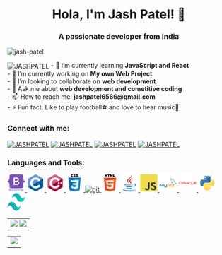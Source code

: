 <h1 align="center">Hola, I'm Jash Patel! 👋</h1>
<h3 class="string" align="center">A passionate developer from India</h3>
<p align="left"> <img src="https://komarev.com/ghpvc/?username=JASH-PATEL-6566&label=Profile%20views&color=0e75b6&style=flat" alt="jash-patel" /> </p>
<img align="center" src="https://github-profile-trophy.vercel.app/?username=JASH-PATEL-6566&theme=oldie" alt="JASHPATEL" />
- 🌱 I’m currently learning <b>JavaScript and React</b><br>
- 🔭 I’m currently working on <b>My own Web Project</b><br>
- 👯 I’m looking to collaborate on <b>web development</b><br>
- 💬 Ask me about <b>web development and cometitive coding</b><br>
- 📫 How to reach me: <b>jashpatel6566@gmail.com</b><br>
- ⚡ Fun fact: Like to play football⚽ and love to hear music🎵



<h3 align="left">Connect with me:</h3>
<p align="left">
  <a href="https://twitter.com/Tobeaprogramme1" target="blank"><img align="center" src="https://raw.githubusercontent.com/rahuldkjain/github-profile-readme-generator/master/src/images/icons/Social/twitter.svg" alt="JASHPATEL" height="30" width="40" /></a>
  <a href="https://www.linkedin.com/in/jash-patel-57a7311ba/" target="blank"><img align="center" src="https://raw.githubusercontent.com/rahuldkjain/github-profile-readme-generator/master/src/images/icons/Social/linked-in-alt.svg" alt="JASHPATEL" height="30" width="40" /></a>
  <a href="https://www.instagram.com/j_a_s_h_6566/" target="blank"><img align="center" src="https://raw.githubusercontent.com/rahuldkjain/github-profile-readme-generator/master/src/images/icons/Social/instagram.svg" alt="JASHPATEL" height="30" width="40" /></a>
  <a href="https://www.codechef.com/users/programmer6566" target="blank"><img align="center" src="https://cdn.jsdelivr.net/npm/simple-icons@3.1.0/icons/codechef.svg" alt="JASHPATEL" height="30" width="40" /></a>
</p>
<h3 align="left">Languages and Tools:</h3>
<p align="left"> <a href="https://getbootstrap.com" target="_blank" rel="noreferrer"> <img src="https://raw.githubusercontent.com/devicons/devicon/master/icons/bootstrap/bootstrap-plain-wordmark.svg" alt="bootstrap" width="40" height="40"/> </a> <a href="https://www.cprogramming.com/" target="_blank" rel="noreferrer"> <img src="https://raw.githubusercontent.com/devicons/devicon/master/icons/c/c-original.svg" alt="c" width="40" height="40"/> </a> <a href="https://www.w3schools.com/cpp/" target="_blank" rel="noreferrer"> <img src="https://raw.githubusercontent.com/devicons/devicon/master/icons/cplusplus/cplusplus-original.svg" alt="cplusplus" width="40" height="40"/> </a> <a href="https://www.w3schools.com/css/" target="_blank" rel="noreferrer"> <img src="https://raw.githubusercontent.com/devicons/devicon/master/icons/css3/css3-original-wordmark.svg" alt="css3" width="40" height="40"/> </a><a href="https://git-scm.com/" target="_blank" rel="noreferrer"> <img src="https://www.vectorlogo.zone/logos/git-scm/git-scm-icon.svg" alt="git" width="40" height="40"/> </a> <a href="https://www.w3.org/html/" target="_blank" rel="noreferrer"> <img src="https://raw.githubusercontent.com/devicons/devicon/master/icons/html5/html5-original-wordmark.svg" alt="html5" width="40" height="40"/> </a> <a href="https://www.java.com" target="_blank" rel="noreferrer"> <img src="https://raw.githubusercontent.com/devicons/devicon/master/icons/java/java-original.svg" alt="java" width="40" height="40"/> </a> <a href="https://developer.mozilla.org/en-US/docs/Web/JavaScript" target="_blank" rel="noreferrer"> <img src="https://raw.githubusercontent.com/devicons/devicon/master/icons/javascript/javascript-original.svg" alt="javascript" width="40" height="40"/> </a> <a href="https://www.mysql.com/" target="_blank" rel="noreferrer"> <img src="https://raw.githubusercontent.com/devicons/devicon/master/icons/mysql/mysql-original-wordmark.svg" alt="mysql" width="40" height="40"/> </a>  <a href="https://www.oracle.com/" target="_blank" rel="noreferrer"> <img src="https://raw.githubusercontent.com/devicons/devicon/master/icons/oracle/oracle-original.svg" alt="oracle" width="40" height="40"/> </a>  <a href="https://www.python.org" target="_blank" rel="noreferrer"> <img src="https://raw.githubusercontent.com/devicons/devicon/master/icons/python/python-original.svg" alt="python" width="40" height="40"/> </a><a href="https://tailwindcss.com" target="_blank" rel="noreferrer"> <img src="https://github.com/aniftyco/awesome-tailwindcss/blob/master/assets/logo.svg" alt="TailwindCSS" width="40" height="40"/> </a> </p>
<table align="center"> <td>
<img width="48%" src="https://github-readme-stats.vercel.app/api?username=JASH-PATEL-6566&count_private=true&show_icons=true&theme=chartreuse-dark&hide_border=true" />
<img width="48%" src="https://github-readme-streak-stats.herokuapp.com?user=JASH-PATEL-6566&theme=neon-dark&hide_border=true&date_format=M%20j%5B%2C%20Y%5D" />
</td> </table>
<table align="center"> <td>
<img src="https://github-readme-stats.vercel.app/api/top-langs/?username=JASH-PATEL-6566&theme=chartreuse-dark&hide_border=true&langs_count=8&layout=compact&exclude_repo=device_xiaomi_laurel_sprout,kernel_xiaomi_laurel_sprout,vendor_xiaomi_laurel_sprout,device_xiaomi_laurel_sprout,vendor_xiaomi_laurel_sprout,kernel_xiaomi_laurel_sprout,build_soong_java,hardware_qcom-caf_sm8150_display,packages_apps_Settings,laurel_sprout_decompiled_overlays&hide=Assembly,Dockerfile,Lua,M4,Objective-C,Perl,Roff,Yacc" />
</td> </table>
